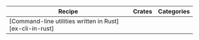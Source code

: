 | Recipe | Crates | Categories |
|---|---|---|
| [Command-line utilities written in Rust][ex-cli-in-rust] | | |
